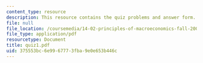 ```yaml
---
content_type: resource
description: This resource contains the quiz problems and answer form.
file: null
file_location: /coursemedia/14-02-principles-of-macroeconomics-fall-2004/375553bc6e9967773fba9e0e653b446c_quiz1.pdf
file_type: application/pdf
resourcetype: Document
title: quiz1.pdf
uid: 375553bc-6e99-6777-3fba-9e0e653b446c
---
```

